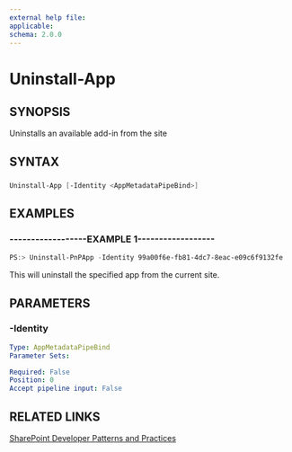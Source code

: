 ```yaml
---
external help file:
applicable: 
schema: 2.0.0
---
```

# Uninstall-App

## SYNOPSIS
Uninstalls an available add-in from the site

## SYNTAX 

### 
```powershell
Uninstall-App [-Identity <AppMetadataPipeBind>]
```

## EXAMPLES

### ------------------EXAMPLE 1------------------
```powershell
PS:> Uninstall-PnPApp -Identity 99a00f6e-fb81-4dc7-8eac-e09c6f9132fe
```

This will uninstall the specified app from the current site.

## PARAMETERS

### -Identity


```yaml
Type: AppMetadataPipeBind
Parameter Sets: 

Required: False
Position: 0
Accept pipeline input: False
```

## RELATED LINKS

[SharePoint Developer Patterns and Practices](http://aka.ms/sppnp)